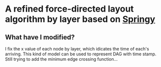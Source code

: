 A refined force-directed layout algorithm by layer based on [Springy](http://getspringy.com/)
====

What have I modified?
----
I fix the x value of each node by layer, which idicates the time of each's arriving.
This kind of model can be used to represent DAG with time stamp.
Still trying to add the minimum edge crossing function...

